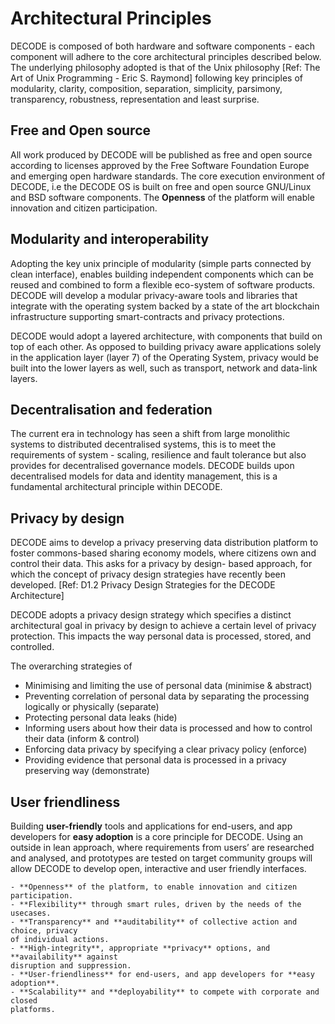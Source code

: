 # Architectural Principles

DECODE is composed of both hardware and software components - each component will adhere to the core architectural principles described below. The underlying philosophy adopted is that of the Unix philosophy [Ref: The Art of Unix Programming - Eric S. Raymond] following key principles of modularity, clarity, composition, separation, simplicity, parsimony, transparency, robustness, representation and least surprise.

## Free and Open source

All work produced by DECODE will be published as free and open source according to licenses approved by the Free Software Foundation Europe and emerging open hardware standards. The core execution environment of DECODE, i.e the DECODE OS is built on free and open source GNU/Linux and BSD software components. The **Openness** of the platform will enable innovation and citizen participation.

## Modularity and interoperability

Adopting the key unix principle of modularity (simple parts connected by clean interface), enables building independent components which can be reused and combined to form a flexible eco-system of software products. DECODE will develop a modular privacy-aware tools and libraries that integrate with the operating system backed by a state of the art blockchain infrastructure supporting smart-contracts and privacy protections.

DECODE would adopt a layered architecture, with components that build on top of each other. As opposed to building privacy aware applications solely in the application layer (layer 7) of the Operating System, privacy would be built into the lower layers as well, such as transport, network and data-link layers.

## Decentralisation and federation

The current era in technology has seen a shift from large monolithic systems to distributed decentralised systems, this is to meet the requirements of system - scaling, resilience and fault tolerance but also provides for decentralised governance models. DECODE builds upon decentralised models for data and identity management, this is a fundamental architectural principle within DECODE.

## Privacy by design

DECODE aims to develop a privacy preserving data distribution platform to foster commons-based sharing economy models, where citizens own and control their data. This asks for a privacy by design- based approach, for which the concept of privacy design strategies have recently been developed. [Ref: D1.2 Privacy Design Strategies for the DECODE Architecture]

DECODE adopts a privacy design strategy which specifies a distinct architectural goal in privacy by design to achieve a certain level of privacy protection.  This impacts the way personal data is processed, stored, and controlled.

The overarching strategies of
- Minimising and limiting the use of personal data (minimise & abstract)
- Preventing correlation of personal data by separating the processing logically or physically (separate)
- Protecting personal data leaks (hide)
- Informing users about how their data is processed and how to control their data (inform & control)
- Enforcing data privacy by specifying a clear privacy policy (enforce)
- Providing evidence that personal data is processed in a privacy preserving way (demonstrate)

## User friendliness

Building **user-friendly** tools and applications for end-users, and app developers for **easy adoption** is a core principle for DECODE. Using an outside in lean approach, where requirements from users’ are researched and analysed, and prototypes are tested on target community groups will allow DECODE to develop open, interactive and user friendly interfaces.

```
- **Openness** of the platform, to enable innovation and citizen
participation.
- **Flexibility** through smart rules, driven by the needs of the usecases.
- **Transparency** and **auditability** of collective action and choice, privacy
of individual actions.
- **High-integrity**, appropriate **privacy** options, and **availability** against
disruption and suppression.
- **User-friendliness** for end-users, and app developers for **easy
adoption**.
- **Scalability** and **deployability** to compete with corporate and closed
platforms.
```
